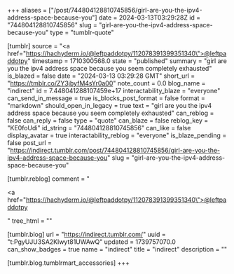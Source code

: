 +++
aliases = ["/post/744804128810745856/girl-are-you-the-ipv4-address-space-because-you"]
date = 2024-03-13T03:29:28Z
id = "744804128810745856"
slug = "girl-are-you-the-ipv4-address-space-because-you"
type = "tumblr-quote"

[tumblr]
source = "<a href=\"https://hachyderm.io/@leftpaddotpy/112078391399351340\">@leftpaddotpy</a>"
timestamp = 1710300568.0
state = "published"
summary = "girl are you the ipv4 address space because you seem completely exhausted"
is_blazed = false
date = "2024-03-13 03:29:28 GMT"
short_url = "https://tmblr.co/ZY3jbyfM4sYr0a00"
note_count = 0.0
blog_name = "indirect"
id = 7.448041288107459e+17
interactability_blaze = "everyone"
can_send_in_message = true
is_blocks_post_format = false
format = "markdown"
should_open_in_legacy = true
text = "girl are you the ipv4 address space because you seem completely exhausted"
can_reblog = false
can_reply = false
type = "quote"
can_blaze = false
reblog_key = "KE0foUdi"
id_string = "744804128810745856"
can_like = false
display_avatar = true
interactability_reblog = "everyone"
is_blaze_pending = false
post_url = "https://indirect.tumblr.com/post/744804128810745856/girl-are-you-the-ipv4-address-space-because-you"
slug = "girl-are-you-the-ipv4-address-space-because-you"

[tumblr.reblog]
comment = "<p><a href=\"https://hachyderm.io/@leftpaddotpy/112078391399351340\">@leftpaddotpy</a></p>"
tree_html = ""

[tumblr.blog]
url = "https://indirect.tumblr.com/"
uuid = "t:PgyUJU3SA2Klwyt81UWAwQ"
updated = 1739757070.0
can_show_badges = true
name = "indirect"
title = "indirect"
description = ""

[tumblr.blog.tumblrmart_accessories]
+++
